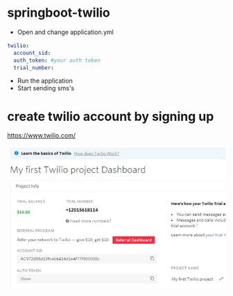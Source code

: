 # springboot-twilio
- Open and change application.yml
```yml
twilio:
  account_sid: 
  auth_token: #your auth token
  trial_number: 
```
- Run the application
- Start sending sms's
# create twilio account by signing up

https://www.twilio.com/

![twilioDashBoard](images/twilio.JPG)
